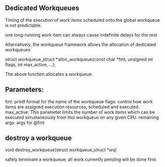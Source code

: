 Dedicated Workqueues
-----------------------

Timing of the execution of work items scheduled onto the global workqueue is not predictable.

one long-running work item can always cause indefinite delays for the rest

Alternatively, the workqueue framework allows the allocation of dedicated workqueues

struct workqueue_struct *alloc_workqueue(const char *fmt,
                                         unsigned int flags,
                                         int max_active, ...);

The above function allocates a workqueue.

Parameters:
------------

fmt: printf format for the name of the workqueue
flags: control how work items are assigned execution resources, scheduled and executed.
max_active: This parameter limits the number of work items which can be executed simultaneously from this workqueue on any given CPU.
remaining args: args for @fmt

destroy a workqueue
-------------------

void destroy_workqueue(struct workqueue_struct *wq)

safely terminate a workqueue; all work currently pending will be done first.


